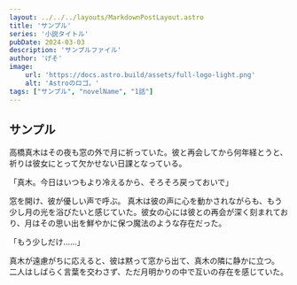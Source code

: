 ```yaml
---
layout: ../../../layouts/MarkdownPostLayout.astro
title: 'サンプル'
series: '小説タイトル'
pubDate: 2024-03-03
description: 'サンプルファイル'
author: 'げそ'
image:
    url: 'https://docs.astro.build/assets/full-logo-light.png'
    alt: 'Astroのロゴ。'
tags: ["サンプル", "novelName", "1話"]
---
```

## サンプル
<span class="charmname1">高橋</span><span class="charmname3">真木</span>はその夜も窓の外で月に祈っていた。彼と再会してから何年経とうと、祈りは彼女にとって欠かせない日課となっている。

「<span class="charmname3">真木</span>。今日はいつもより冷えるから、そろそろ戻っておいで」

窓を開け、彼が優しい声で呼ぶ。
<span class="charmname3">真木</span>は彼の声に心を動かされながらも、もう少し月の光を浴びたいと感じていた。彼女の心には彼との再会が深く刻まれており、月はその思い出を鮮やかに保つ魔法のような存在だった。

「もう少しだけ……」

<span class="charmname3">真木</span>が遠慮がちに応えると、彼は黙って窓から出て、<span class="charmname3">真木</span>の隣に静かに立つ。
二人はしばらく言葉を交わさず、ただ月明かりの中で互いの存在を感じていた。